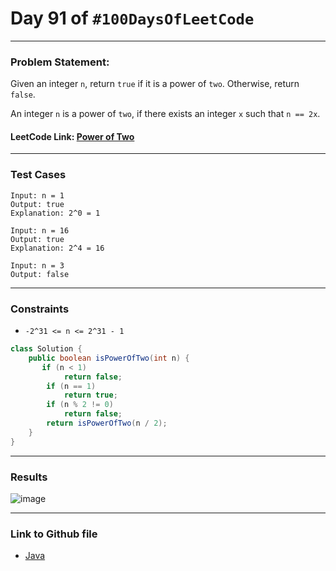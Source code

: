 # Day 91 of `#100DaysOfLeetCode`

___
### Problem Statement:  
Given an integer `n`, return `true` if it is a power of `two`. Otherwise, return `false`.

An integer `n` is a power of `two`, if there exists an integer `x` such that `n == 2x`.

 

#### LeetCode Link: [Power of Two](https://leetcode.com/problems/power-of-two/description/)
___


### Test Cases
```
Input: n = 1
Output: true
Explanation: 2^0 = 1
```
```
Input: n = 16
Output: true
Explanation: 2^4 = 16
```
```
Input: n = 3
Output: false
```
___

### Constraints 
* `-2^31 <= n <= 2^31 - 1`

```java
class Solution {
    public boolean isPowerOfTwo(int n) {
       if (n < 1)
            return false;
        if (n == 1)
            return true;
        if (n % 2 != 0)
            return false;
        return isPowerOfTwo(n / 2);
    }
}
```
___
### Results
![image](https://github.com/studentdevelops/100DaysOfLeetCode/assets/31382363/01546afb-f0a3-4a4d-8abb-fcd130d524a9)


___

### Link to Github file
* [Java](https://github.com/studentdevelops/100DaysOfLeetCode/blob/8e7fde0b361394bc858ba1433c2e14ea6cfbc2c5/Day91_Baseball_Game/code.java)

